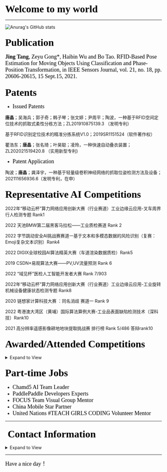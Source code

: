 ### <font face="Cambria Math" color=black size=6>Welcome to my world 👋</font>

---

![Anurag's GitHub stats](https://github-readme-stats.vercel.app/api?username=vaew&show_icons=true&theme=chartreuse-dark)

### <font face="Cambria Math" color=black size=6>Publication</font>

<font face="Cambria Math" color=black size=4>**Jing Tang**, Zeyu Gong*, Haibin Wu and Bo Tao. RFID-Based Pose Estimation for Moving Objects Using Classification and Phase-Position Transformation, in IEEE Sensors Journal, vol. 21, no. 18, pp. 20606-20615, 15 Sept.15, 2021.</font>

### <font face="Cambria Math" color=black size=6>Patents</font>

* <font face="Cambria Math" color=black size=4>Issued Patents</font>

**唐晶**；吴海兵；郭子奇；韩子琴；张文婷；尹周平；陶波，一种基于RFID空间定位技术的抓取式柔性分栋方法；ZL201910875139.3 （发明专利）

基于RFID识别定位技术的精准分拣系统V1.0；2019SR1151524（软件著作权）

瞿浩东；**唐晶**；张名琦；叶昊聪；凌玲，一种快速自动叠衣装置；ZL202021519420.8 （实用新型专利)

* <font face="Cambria Math" color=black size=4>Patent Application</font>

陶波；**唐晶**；龚泽宇，一种基于轻量级卷积神经网络的抓取位姿检测方法及设备；202111656936.6（发明专利，在申）

### <font face="Cambria Math" color=black size=6>Representative AI Competitions</font>

2022年“移动云杯”算力网络应用创新大赛（行业赛道）工业边缘云应用-叉车周界行人检测专题 Rank1 

2022 天池BMW第二届黑客马拉松——工业质检赛道 Rank 2

<!--2022“天马杯”全国高校科技创新大赛--3D数字人驱动赛道 Rank2-->

<!--2022 CCF-BDCI 基于TPU平台实现人群密度估计 Rank3-->

2022 字节跳动安全AI挑战赛赛道一基于文本和多模态数据的风险识别（复赛：Emoji复杂文本识别）Rank4

2022 DIGIX全球校园AI算法精英大赛（车道渲染数据质检）Rank5

<!--2022 粤港澳大湾区（黄埔）国际算法算例大赛-路侧3D感知算法（百度&清华大学智能产业研究院）Rank5-->

2019 CSDN×易观算法大赛——PV,UV流量预测 Rank 6

2022  “域见杯”医检人工智能开发者大赛 Rank 7/903

2022年“移动云杯”算力网络应用创新大赛（行业赛道）工业边缘云应用-工业旋转机械设备健康状态检测专题 Rank8

2020 链想家计算科技大赛 ：同名消歧 赛道一 Rank 9

2022 粤港澳大湾区（黄埔）国际算法算例大赛-工业品表面缺陷检测技术（深科技）Rank10

2021 高分辨率遥感影像耕地地块提取挑战赛 排行榜 Rank 5/486 答辩rank10

### <font face="Cambria Math" color=black size=6>Awarded/Attended Competitions</font>

<details>
<summary>Expand to View</summary>
<pre>
2016 全国高中生物联赛决赛(省级赛区) 二等奖
2016 全国高中数学联赛决赛(省级赛区) 二等奖
2017 ACM-ICPC亚洲区北京站铜奖、最佳女队奖
2017 百度百科全国大学生百科知识竞赛全国总决赛 一等奖
2018 华中科技大学第十三届“瑞萨杯”智能车大赛 第一名
2018 第十届全国大学生数学竞赛（非数学类）二等奖
2018 德州仪器魔力芯动大赛  二等奖
2018 第三届中国3D打印创意设计大赛精英组（高校组） 优秀奖
2019 第六届“创青春”中国青年创新创业大赛（互联网组）全国赛 银奖
2019 创行科创冠军赛区域赛 银奖
2019 创行未来企业家项目 启明视障者新“视”界项目组 未来企业家精神奖
2019 第四届中国（国际）3D打印创意设计大赛 高校组 优秀奖
2020 中国移动创客马拉松全国总决赛 第四名
2020 中国移动创客马拉松决赛(苏州赛区）第五名
2020 中国移动创客马拉松全国总决赛 第四名
2020 中国移动创客马拉松决赛(苏州赛区）第五名
2020 美国大学生数学建模大赛 H奖
2021 海华AI挑战赛·中文阅读理解·技术组 Rank 12
2021 CVPR2021 PIC Challenge: 3D Face Reconstruction From Multiple 2D Images Rank 13/247
2021 第十一届中兴捧月大赛dijkstra派 流量预测 区域优胜奖 初赛rank12 复赛：区域优胜奖
2021 厦门火炬高新区高校专业新星挑战大赛 三等奖
2022年“移动云杯”算力网络应用创新大赛（行业赛道）工业边缘云应用-工业旋转机械设备健康状态检测专题 Rank8
2022 字节跳动安全AI挑战赛赛道一基于文本和多模态数据的风险识别（初赛：低分辨率抖音号识别）Rank21
2022  蚂蚁集团绿色计算大赛 流量预测 Rank20
2022 第二届“智联重庆·渝见未来”华为开发者暨智能网联大赛（创新创意赛道）Top20
2022 蒙牛校园创新大赛初赛-人工智能在数字化工厂智能制造中的应用 Top12
2022 “移动云杯”算力网络应用创新赛道行业赛道全国总决赛 Rank6
2022 ECCV  WCPA Challenge: From Face, Body and Fashion to 3D Virtual Avatars Ⅱ Rank 19/594
2021 CVPR2021 安全AI挑战者计划第六期：防御模型的白盒对抗攻击 Rank 37/1681
</pre></details> 

### <font face="Cambria Math" color=black size=6>Part-time Jobs</font>

* <font face="Cambria Math" color=black size=4>Chamd5 AI Team Leader</font>
* <font face="Cambria Math" color=black size=4>PaddlePaddle Developers Experts</font>
* <font face="Cambria Math" color=black size=4>FOCUS Team Visual Group Mentor</font>
* <font face="Cambria Math" color=black size=4>China Mobile Star Partner</font>
* <font face="Cambria Math" color=black size=4>United Nations #TEACH GIRLS CODING  Volunteer Mentor</font>

---

### <font face="Cambria Math" color=black size=6> Contact Information</font>

<details>
<summary>Expand to View</summary>
<pre>
<font face="Cambria Math" color=black size=4>Jing Tang Ph.D. Candidate</font>
<font face="Cambria Math" color=black size=4>School of Mechanical Science & Engineering</font>
<font face="Cambria Math" color=black size=4>State Key Lab of Digital Manufacturing Equipment & Technology</font>
<font face="Cambria Math" color=black size=4>Huazhong University of Science & Technology</font>
<font face="Cambria Math" color=black size=4>Wuhan, Hubei, P. R. China (430074)</font>
<font face="Cambria Math" color=black size=4> Wechat: vaewyyy</font>
<font face="Cambria Math" color=black size=4>Tel: +86-18186673545</font>
<font face="Cambria Math" color=black size=4>Email: j_tang[@hust.edu.cn](mailto:j_tang@hust.edu.cn)</font>
</pre></details> 

---

<font face="Cambria Math" color=black size=4>Have a nice day！</font>

